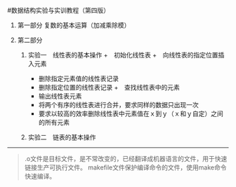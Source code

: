 #数据结构实验与实训教程（第四版）


1. 第一部分
	复数的基本运算（加减乘除模）

2. 第二部分
	1. 实验一　线性表的基本操作
		+　初始化线性表
		+　向线性表的指定位置插入元素
		+ 删除指定元素值的线性表记录
		+ 删除指定位置的线性表记录
		+　查找线性表中的元素
		+ 输出线性表元素
		+ 将两个有序的线性表进行合并，要求同样的数据只出现一次
		+ 要求以较高的效率删除线性表中元素值在ｘ到ｙ（ｘ和ｙ自定）之间的所有元素
		
	2. 实验二　链表的基本操作


---------------------------------------
> .o文件是目标文件，是不常改变的，已经翻译成机器语言的文件，用于快速链接生产可执行文件。
> makefile文件保护编译命令的文件，使用make命令快速编译。


		

